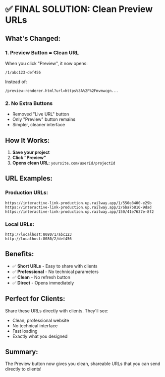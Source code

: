 # ✅ FINAL SOLUTION: Clean Preview URLs

## What's Changed:

### 1. **Preview Button = Clean URL**
When you click "Preview", it now opens:
```
/1/abc123-def456
```

Instead of:
```
/preview-renderer.html?url=https%3A%2F%2Fmvmwcgn...
```

### 2. **No Extra Buttons**
- Removed "Live URL" button
- Only "Preview" button remains
- Simpler, cleaner interface

## How It Works:

1. **Save your project**
2. **Click "Preview"**
3. **Opens clean URL**: `yoursite.com/userId/projectId`

## URL Examples:

### Production URLs:
```
https://interactive-link-production.up.railway.app/1/550e8400-e29b
https://interactive-link-production.up.railway.app/2/6ba7b810-9dad
https://interactive-link-production.up.railway.app/150/41e7637e-8f2
```

### Local URLs:
```
http://localhost:8080/1/abc123
http://localhost:8080/2/def456
```

## Benefits:
- ✅ **Short URLs** - Easy to share with clients
- ✅ **Professional** - No technical parameters
- ✅ **Clean** - No refresh button
- ✅ **Direct** - Opens immediately

## Perfect for Clients:
Share these URLs directly with clients. They'll see:
- Clean, professional website
- No technical interface
- Fast loading
- Exactly what you designed

## Summary:
The Preview button now gives you clean, shareable URLs that you can send directly to clients!

